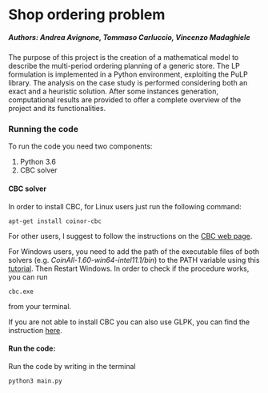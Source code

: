 # Shop ordering problem

##### Authors: Andrea Avignone, Tommaso Carluccio, Vincenzo Madaghiele

The purpose of this project is the creation of a mathematical model to describe the multi-period ordering planning of a generic store. The LP formulation is implemented in a Python environment, exploiting the PuLP library. The analysis on the case study is performed considering both an exact and a heuristic solution. After some instances generation, computational results are provided to offer a complete overview of the project and its functionalities.


### Running the code

To run the code you need two components:

1. Python 3.6
2. CBC solver

#### CBC solver
In order to install CBC, for Linux users just run the following command:
```
apt-get install coinor-cbc
```
For other users, I suggest to follow the instructions on the [CBC web page](https://projects.coin-or.org/Cbc).

For Windows users, you need to add the path of the executable files of both solvers (e.g. *CoinAll-1.60-win64-intel11.1/bin*) to the PATH variable using this [tutorial](https://www.computerhope.com/issues/ch000549.htm). Then Restart Windows. 
In order to check if the procedure works, you can run
~~~
cbc.exe
~~~
from your terminal.

If you are not able to install CBC you can also use GLPK, you can find the instruction [here](https://www.gnu.org/software/glpk/).

#### Run the code:
Run the code by writing in the terminal
```
python3 main.py
```
